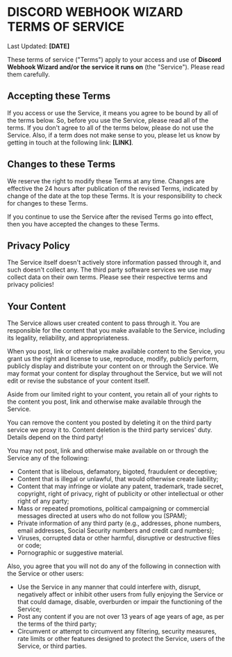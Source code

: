 # **DISCORD WEBHOOK WIZARD** TERMS OF SERVICE

Last Updated: **[DATE]**

These terms of service ("Terms") apply to your access and use of **Discord Webhook Wizard and/or the service it runs on** (the "Service"). Please read them carefully.

## Accepting these Terms

If you access or use the Service, it means you agree to be bound by all of the terms below. So, before you use the Service, please read all of the terms. If you don't agree to all of the terms below, please do not use the Service. Also, if a term does not make sense to you, please let us know by getting in touch at the following link: **[LINK]**.

## Changes to these Terms

We reserve the right to modify these Terms at any time. Changes are effective the 24 hours after publication of the revised Terms, indicated by change of the date at the top these Terms. It is your responsibility to check for changes to these Terms.

If you continue to use the Service after the revised Terms go into effect, then you have accepted the changes to these Terms.

## Privacy Policy

The Service itself doesn't actively store information passed through it, and such doesn't collect any. The third party software services we use may collect data on their own terms. Please see their respective terms and privacy policies!

## Your Content

The Service allows user created content to pass through it. You are responsible for the content that you make available to the Service, including its legality, reliability, and appropriateness. 

When you post, link or otherwise make available content to the Service, you grant us the right and license to use, reproduce, modify, publicly perform, publicly display and distribute your content on or through the Service. We may format your content for display throughout the Service, but we will not edit or revise the substance of your content itself.

Aside from our limited right to your content, you retain all of your rights to the content you post, link and otherwise make available through the Service.

You can remove the content you posted by deleting it on the third party service we proxy it to. Content deletion is the third party services' duty. Details depend on the third party!

You may not post, link and otherwise make available on or through the Service any of the following:

* Content that is libelous, defamatory, bigoted, fraudulent or deceptive;
* Content that is illegal or unlawful, that would otherwise create liability;
* Content that may infringe or violate any patent, trademark, trade secret, copyright, right of privacy, right of publicity or other intellectual or other right of any party;
* Mass or repeated promotions, political campaigning or commercial messages directed at users who do not follow you (SPAM);
* Private information of any third party (e.g., addresses, phone numbers, email addresses, Social Security numbers and credit card numbers);
* Viruses, corrupted data or other harmful, disruptive or destructive files or code;
* Pornographic or suggestive material.

Also, you agree that you will not do any of the following in connection with the Service or other users:

* Use the Service in any manner that could interfere with, disrupt, negatively affect or inhibit other users from fully enjoying the Service or that could damage, disable, overburden or impair the functioning of the Service;
* Post any content if you are not over 13 years of age years of age, as per the terms of the third party;
* Circumvent or attempt to circumvent any filtering, security measures, rate limits or other features designed to protect the Service, users of the Service, or third parties.